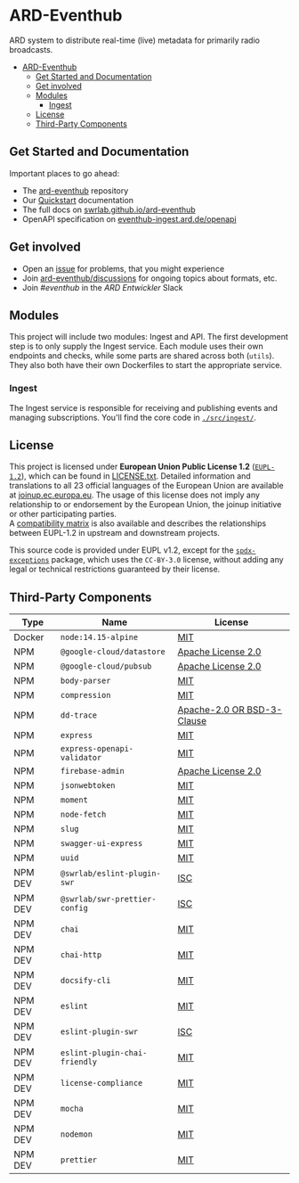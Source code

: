 # ARD-Eventhub

ARD system to distribute real-time (live) metadata for primarily radio broadcasts.

- [ARD-Eventhub](#ard-eventhub)
  - [Get Started and Documentation](#get-started-and-documentation)
  - [Get involved](#get-involved)
  - [Modules](#modules)
    - [Ingest](#ingest)
  - [License](#license)
  - [Third-Party Components](#third-party-components)

## Get Started and Documentation

Important places to go ahead:

- The [ard-eventhub](https://github.com/swrlab/ard-eventhub) repository
- Our [Quickstart](docs/QUICKSTART.md) documentation
- The full docs on [swrlab.github.io/ard-eventhub](https://swrlab.github.io/ard-eventhub/)
- OpenAPI specification on [eventhub-ingest.ard.de/openapi](https://eventhub-ingest.ard.de/openapi)

## Get involved

- Open an [issue](https://github.com/swrlab/ard-eventhub/issues) for problems, that you might experience
- Join [ard-eventhub/discussions](https://github.com/swrlab/ard-eventhub/discussions) for ongoing topics about formats, etc.
- Join _#eventhub_ in the _ARD Entwickler_ Slack

## Modules

This project will include two modules: Ingest and API. The first development step is to only supply the Ingest service. Each module uses their own endpoints and checks, while some parts are shared across both (`utils`). They also both have their own Dockerfiles to start the appropriate service.

### Ingest

The Ingest service is responsible for receiving and publishing events and managing subscriptions. You'll find the core code in [`./src/ingest/`](./src/ingest/).

## License

This project is licensed under **European Union Public License 1.2** ([`EUPL-1.2`](https://spdx.org/licenses/EUPL-1.2.html)), which can be found in [LICENSE.txt](LICENSE.txt). Detailed information and translations to all 23 official languages of the European Union are available at [joinup.ec.europa.eu](https://joinup.ec.europa.eu/collection/eupl/eupl-text-eupl-12). The usage of this license does not imply any relationship to or endorsement by the European Union, the joinup initiative or other participating parties.  
A [compatibility matrix](https://joinup.ec.europa.eu/collection/eupl/matrix-eupl-compatible-open-source-licences) is also available and describes the relationships between EUPL-1.2 in upstream and downstream projects.

This source code is provided under EUPL v1.2, except for the [`spdx-exceptions`](https://www.npmjs.com/package/spdx-exceptions) package, which uses the `CC-BY-3.0` license, without adding any legal or technical restrictions guaranteed by their license.

## Third-Party Components

| Type    | Name                          | License                                                                                   |
| ------- | ----------------------------- | ----------------------------------------------------------------------------------------- |
| Docker  | `node:14.15-alpine`           | [MIT](https://github.com/nodejs/node/blob/master/LICENSE)                                 |
| NPM     | `@google-cloud/datastore`     | [Apache License 2.0](https://github.com/googleapis/nodejs-datastore/blob/master/LICENSE)  |
| NPM     | `@google-cloud/pubsub`        | [Apache License 2.0](https://github.com/googleapis/nodejs-pubsub/blob/master/LICENSE)     |
| NPM     | `body-parser`                 | [MIT](https://github.com/expressjs/body-parser/blob/master/LICENSE)                       |
| NPM     | `compression`                 | [MIT](https://github.com/expressjs/compression/blob/master/LICENSE)                       |
| NPM     | `dd-trace`                    | [Apache-2.0 OR BSD-3-Clause](https://github.com/DataDog/dd-trace-js/blob/master/LICENSE)  |
| NPM     | `express`                     | [MIT](https://github.com/expressjs/express/blob/master/LICENSE)                           |
| NPM     | `express-openapi-validator`   | [MIT](https://github.com/cdimascio/express-openapi-validator/blob/master/LICENSE)         |
| NPM     | `firebase-admin`              | [Apache License 2.0](https://github.com/firebase/firebase-admin-node/blob/master/LICENSE) |
| NPM     | `jsonwebtoken`                | [MIT](https://github.com/auth0/node-jsonwebtoken/blob/master/LICENSE)                     |
| NPM     | `moment`                      | [MIT](https://github.com/moment/moment/blob/develop/LICENSE)                              |
| NPM     | `node-fetch`                  | [MIT](https://github.com/node-fetch/node-fetch/blob/master/LICENSE.md)                    |
| NPM     | `slug`                        | [MIT](https://github.com/Trott/slug/blob/master/LICENSE)                                  |
| NPM     | `swagger-ui-express`          | [MIT](https://github.com/scottie1984/swagger-ui-express/blob/master/LICENSE)              |
| NPM     | `uuid`                        | [MIT](https://github.com/uuidjs/uuid/blob/master/LICENSE.md)                              |
| NPM DEV | `@swrlab/eslint-plugin-swr`   | [ISC](https://github.com/swrlab/eslint-plugin-swr/)                                       |
| NPM DEV | `@swrlab/swr-prettier-config` | [ISC](https://github.com/swrlab/prettier-config/blob/main/license.md)                     |
| NPM DEV | `chai`                        | [MIT](https://github.com/chaijs/chai/blob/master/LICENSE)                                 |
| NPM DEV | `chai-http`                   | [MIT](https://github.com/chaijs/chai-http/blob/master/package.json)                       |
| NPM DEV | `docsify-cli`                 | [MIT](https://github.com/docsifyjs/docsify-cli/blob/master/LICENSE)                       |
| NPM DEV | `eslint`                      | [MIT](https://github.com/eslint/eslint/blob/master/LICENSE)                               |
| NPM DEV | `eslint-plugin-swr`           | [ISC](https://github.com/swrlab/eslint-plugin-swr/blob/main/package.json)                 |
| NPM DEV | `eslint-plugin-chai-friendly` | [MIT](https://github.com/ihordiachenko/eslint-plugin-chai-friendly/blob/master/LICENSE)   |
| NPM DEV | `license-compliance`          | [MIT](https://github.com/tmorell/license-compliance/blob/master/LICENSE)                  |
| NPM DEV | `mocha`                       | [MIT](https://github.com/mochajs/mocha/blob/master/LICENSE)                               |
| NPM DEV | `nodemon`                     | [MIT](https://github.com/remy/nodemon/blob/master/LICENSE)                                |
| NPM DEV | `prettier`                    | [MIT](https://github.com/prettier/prettier/blob/main/LICENSE)                             |
